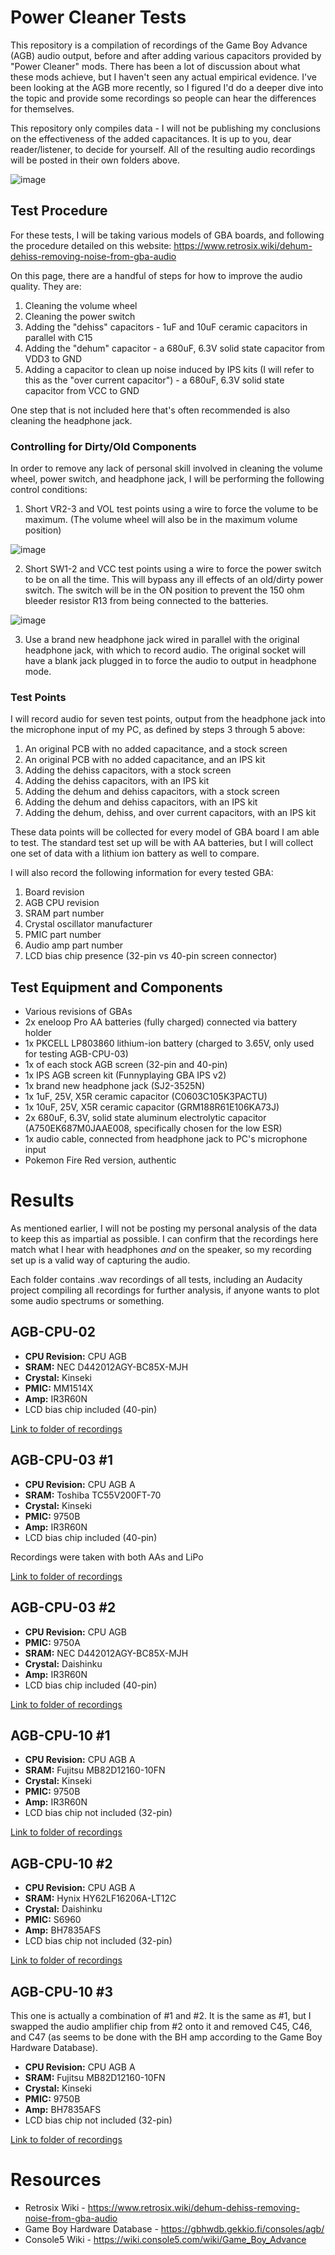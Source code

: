 # Power Cleaner Tests

This repository is a compilation of recordings of the Game Boy Advance (AGB) audio output, before and after adding various capacitors provided by "Power Cleaner" mods. There has been a lot of discussion about what these mods achieve, but I haven't seen any actual empirical evidence. I've been looking at the AGB more recently, so I figured I'd do a deeper dive into the topic and provide some recordings so people can hear the differences for themselves.

This repository only compiles data - I will not be publishing my conclusions on the effectiveness of the added capacitances. It is up to you, dear reader/listener, to decide for yourself. All of the resulting audio recordings will be posted in their own folders above.

![image](https://github.com/MouseBiteLabs/Power-Cleaner-Tests/assets/97127539/5d602105-9260-4540-ba54-c683789a591b)

## Test Procedure

For these tests, I will be taking various models of GBA boards, and following the procedure detailed on this website: https://www.retrosix.wiki/dehum-dehiss-removing-noise-from-gba-audio

On this page, there are a handful of steps for how to improve the audio quality. They are:

1) Cleaning the volume wheel
2) Cleaning the power switch
3) Adding the "dehiss" capacitors - 1uF and 10uF ceramic capacitors in parallel with C15
4) Adding the "dehum" capacitor - a 680uF, 6.3V solid state capacitor from VDD3 to GND 
5) Adding a capacitor to clean up noise induced by IPS kits (I will refer to this as the "over current capacitor") - a 680uF, 6.3V solid state capacitor from VCC to GND

One step that is not included here that's often recommended is also cleaning the headphone jack.

### Controlling for Dirty/Old Components

In order to remove any lack of personal skill involved in cleaning the volume wheel, power switch, and headphone jack, I will be performing the following control conditions:

1) Short VR2-3 and VOL test points using a wire to force the volume to be maximum. (The volume wheel will also be in the maximum volume position)
 
![image](https://github.com/MouseBiteLabs/Power-Cleaner-Tests/assets/97127539/77c333ec-ee2b-4ebb-96db-bb26c74765c6)

2) Short SW1-2 and VCC test points using a wire to force the power switch to be on all the time. This will bypass any ill effects of an old/dirty power switch. The switch will be in the ON position to prevent the 150 ohm bleeder resistor R13 from being connected to the batteries.

![image](https://github.com/MouseBiteLabs/Power-Cleaner-Tests/assets/97127539/06117612-4d25-4d21-bf45-f86eee24c015)

3) Use a brand new headphone jack wired in parallel with the original headphone jack, with which to record audio. The original socket will have a blank jack plugged in to force the audio to output in headphone mode.

### Test Points

I will record audio for seven test points, output from the headphone jack into the microphone input of my PC, as defined by steps 3 through 5 above:

1) An original PCB with no added capacitance, and a stock screen
2) An original PCB with no added capacitance, and an IPS kit
3) Adding the dehiss capacitors, with a stock screen
4) Adding the dehiss capacitors, with an IPS kit
5) Adding the dehum and dehiss capacitors, with a stock screen
6) Adding the dehum and dehiss capacitors, with an IPS kit
7) Adding the dehum, dehiss, and over current capacitors, with an IPS kit

These data points will be collected for every model of GBA board I am able to test. The standard test set up will be with AA batteries, but I will collect one set of data with a lithium ion battery as well to compare.

I will also record the following information for every tested GBA:

1) Board revision
2) AGB CPU revision
3) SRAM part number
4) Crystal oscillator manufacturer
5) PMIC part number
6) Audio amp part number
7) LCD bias chip presence (32-pin vs 40-pin screen connector)

## Test Equipment and Components

- Various revisions of GBAs
- 2x eneloop Pro AA batteries (fully charged) connected via battery holder
- 1x PKCELL LP803860 lithium-ion battery (charged to 3.65V, only used for testing AGB-CPU-03)
- 1x of each stock AGB screen (32-pin and 40-pin)
- 1x IPS AGB screen kit (Funnyplaying GBA IPS v2)
- 1x brand new headphone jack (SJ2-3525N)
- 1x 1uF, 25V, X5R ceramic capacitor (C0603C105K3PACTU)
- 1x 10uF, 25V, X5R ceramic capacitor (GRM188R61E106KA73J)
- 2x 680uF, 6.3V, solid state aluminum electrolytic capacitor (A750EK687M0JAAE008, specifically chosen for the low ESR)
- 1x audio cable, connected from headphone jack to PC's microphone input
- Pokemon Fire Red version, authentic

# Results

As mentioned earlier, I will not be posting my personal analysis of the data to keep this as impartial as possible. I can confirm that the recordings here match what I hear with headphones *and* on the speaker, so my recording set up is a valid way of capturing the audio.

Each folder contains .wav recordings of all tests, including an Audacity project compiling all recordings for further analysis, if anyone wants to plot some audio spectrums or something.

## AGB-CPU-02

- **CPU Revision:** CPU AGB
- **SRAM:** NEC D442012AGY-BC85X-MJH
- **Crystal:** Kinseki
- **PMIC:** MM1514X
- **Amp:** IR3R60N
- LCD bias chip included (40-pin)

<a href="https://github.com/MouseBiteLabs/Power-Cleaner-Tests/tree/main/AGB-CPU-02">Link to folder of recordings</a>

## AGB-CPU-03 #1

- **CPU Revision:** CPU AGB A
- **SRAM:** Toshiba TC55V200FT-70
- **Crystal:** Kinseki
- **PMIC:** 9750B
- **Amp:** IR3R60N
- LCD bias chip included (40-pin)

Recordings were taken with both AAs and LiPo

<a href="https://github.com/MouseBiteLabs/Power-Cleaner-Tests/tree/main/AGB-CPU-03">Link to folder of recordings</a>

## AGB-CPU-03 #2

- **CPU Revision:** CPU AGB
- **PMIC:** 9750A
- **SRAM:** NEC D442012AGY-BC85X-MJH
- **Crystal:** Daishinku
- **Amp:** IR3R60N
- LCD bias chip included (40-pin)

<a href="https://github.com/MouseBiteLabs/Power-Cleaner-Tests/tree/main/AGB-CPU-03_%232">Link to folder of recordings</a>

## AGB-CPU-10 #1

- **CPU Revision:** CPU AGB A
- **SRAM:** Fujitsu MB82D12160-10FN
- **Crystal:** Kinseki
- **PMIC:** 9750B
- **Amp:** IR3R60N
- LCD bias chip not included (32-pin)

<a href="https://github.com/MouseBiteLabs/Power-Cleaner-Tests/tree/main/AGB-CPU-10">Link to folder of recordings</a>

## AGB-CPU-10 #2

- **CPU Revision:** CPU AGB A
- **SRAM:** Hynix HY62LF16206A-LT12C
- **Crystal:** Daishinku
- **PMIC:** S6960
- **Amp:** BH7835AFS
- LCD bias chip not included (32-pin)

<a href="https://github.com/MouseBiteLabs/Power-Cleaner-Tests/tree/main/AGB-CPU-10_%232">Link to folder of recordings</a>

## AGB-CPU-10 #3

This one is actually a combination of #1 and #2. It is the same as #1, but I swapped the audio amplifier chip from #2 onto it and removed C45, C46, and C47 (as seems to be done with the BH amp according to the Game Boy Hardware Database).

- **CPU Revision:** CPU AGB A
- **SRAM:** Fujitsu MB82D12160-10FN
- **Crystal:** Kinseki
- **PMIC:** 9750B
- **Amp:** BH7835AFS
- LCD bias chip not included (32-pin)

<a href="https://github.com/MouseBiteLabs/Power-Cleaner-Tests/tree/main/AGB-CPU-10_%233">Link to folder of recordings</a>

# Resources

- Retrosix Wiki - https://www.retrosix.wiki/dehum-dehiss-removing-noise-from-gba-audio
- Game Boy Hardware Database - https://gbhwdb.gekkio.fi/consoles/agb/
- Console5 Wiki - https://wiki.console5.com/wiki/Game_Boy_Advance
